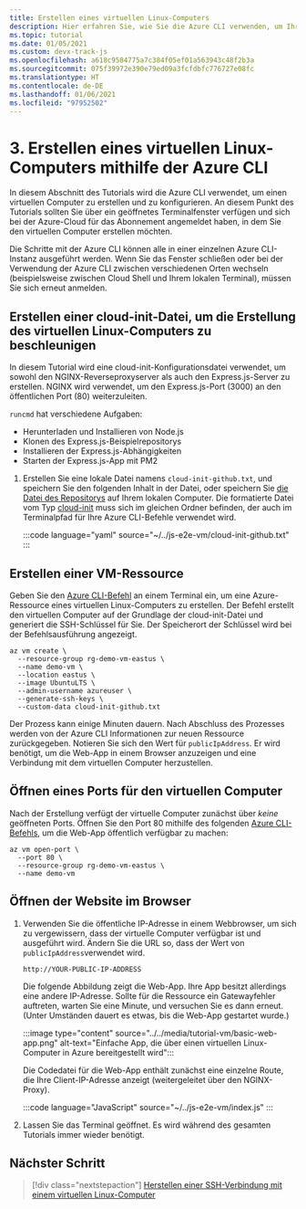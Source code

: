 ```yaml
---
title: Erstellen eines virtuellen Linux-Computers
description: Hier erfahren Sie, wie Sie die Azure CLI verwenden, um Ihren virtuellen Computer zu erstellen und zu konfigurieren. An diesem Punkt des Tutorials sollten Sie über ein geöffnetes Terminalfenster verfügen und sich mit der Azure CLI bei der Azure-Cloud für das Abonnement angemeldet haben, in dem Sie den virtuellen Computer erstellen möchten.
ms.topic: tutorial
ms.date: 01/05/2021
ms.custom: devx-track-js
ms.openlocfilehash: a618c9584775a7c384f05ef01a563943c48f2b3a
ms.sourcegitcommit: 075f39972e390e79ed09a3fcfdbfc776727e08fc
ms.translationtype: HT
ms.contentlocale: de-DE
ms.lasthandoff: 01/06/2021
ms.locfileid: "97952502"
---
```

# <a name="3-create-linux-virtual-machine-using-azure-cli"></a>3. Erstellen eines virtuellen Linux-Computers mithilfe der Azure CLI

In diesem Abschnitt des Tutorials wird die Azure CLI verwendet, um einen virtuellen Computer zu erstellen und zu konfigurieren. An diesem Punkt des Tutorials sollten Sie über ein geöffnetes Terminalfenster verfügen und sich bei der Azure-Cloud für das Abonnement angemeldet haben, in dem Sie den virtuellen Computer erstellen möchten. 

Die Schritte mit der Azure CLI können alle in einer einzelnen Azure CLI-Instanz ausgeführt werden. Wenn Sie das Fenster schließen oder bei der Verwendung der Azure CLI zwischen verschiedenen Orten wechseln (beispielsweise zwischen Cloud Shell und Ihrem lokalen Terminal), müssen Sie sich erneut anmelden. 

## <a name="create-a-cloud-init-file-to-expedite-linux-virtual-machine-creation"></a>Erstellen einer cloud-init-Datei, um die Erstellung des virtuellen Linux-Computers zu beschleunigen

In diesem Tutorial wird eine cloud-init-Konfigurationsdatei verwendet, um sowohl den NGINX-Reverseproxyserver als auch den Express.js-Server zu erstellen. NGINX wird verwendet, um den Express.js-Port (3000) an den öffentlichen Port (80) weiterzuleiten. 

`runcmd` hat verschiedene Aufgaben:
* Herunterladen und Installieren von Node.js
* Klonen des Express.js-Beispielrepositorys
* Installieren der Express.js-Abhängigkeiten
* Starten der Express.js-App mit PM2

1. Erstellen Sie eine lokale Datei namens `cloud-init-github.txt`, und speichern Sie den folgenden Inhalt in der Datei, oder speichern Sie [die Datei des Repositorys](https://github.com/Azure-Samples/js-e2e-vm/blob/main/cloud-init-github.txt) auf Ihrem lokalen Computer. Die formatierte Datei vom Typ [cloud-init](https://cloudinit.readthedocs.io/en/latest/topics/examples.html#yaml-examples) muss sich im gleichen Ordner befinden, der auch im Terminalpfad für Ihre Azure CLI-Befehle verwendet wird.

    :::code language="yaml" source="~/../js-e2e-vm/cloud-init-github.txt" :::

## <a name="create-a-virtual-machine-resource"></a>Erstellen einer VM-Ressource 

Geben Sie den [Azure CLI-Befehl](/cli/azure/vm?view=azure-cli-latest#az_vm_create) an einem Terminal ein, um eine Azure-Ressource eines virtuellen Linux-Computers zu erstellen. Der Befehl erstellt den virtuellen Computer auf der Grundlage der cloud-init-Datei und generiert die SSH-Schlüssel für Sie. Der Speicherort der Schlüssel wird bei der Befehlsausführung angezeigt. 

```azurecli
az vm create \
  --resource-group rg-demo-vm-eastus \
  --name demo-vm \
  --location eastus \
  --image UbuntuLTS \
  --admin-username azureuser \
  --generate-ssh-keys \
  --custom-data cloud-init-github.txt
```

Der Prozess kann einige Minuten dauern. Nach Abschluss des Prozesses werden von der Azure CLI Informationen zur neuen Ressource zurückgegeben. Notieren Sie sich den Wert für `publicIpAddress`. Er wird benötigt, um die Web-App in einem Browser anzuzeigen und eine Verbindung mit dem virtuellen Computer herzustellen. 
     

## <a name="open-port-for-virtual-machine"></a>Öffnen eines Ports für den virtuellen Computer

Nach der Erstellung verfügt der virtuelle Computer zunächst über _keine_ geöffneten Ports. Öffnen Sie den Port 80 mithilfe des folgenden [Azure CLI-Befehls](/cli/azure/vm?view=azure-cli-latest#az_vm_open_port), um die Web-App öffentlich verfügbar zu machen:

```azurecli
az vm open-port \
  --port 80 \
  --resource-group rg-demo-vm-eastus \
  --name demo-vm
```

## <a name="browse-to-web-site"></a>Öffnen der Website im Browser

1. Verwenden Sie die öffentliche IP-Adresse in einem Webbrowser, um sich zu vergewissern, dass der virtuelle Computer verfügbar ist und ausgeführt wird. Ändern Sie die URL so, dass der Wert von `publicIpAddress`verwendet wird.

    ```HTTP
    http://YOUR-PUBLIC-IP-ADDRESS
    ```

    Die folgende Abbildung zeigt die Web-App. Ihre App besitzt allerdings eine andere IP-Adresse. Sollte für die Ressource ein Gatewayfehler auftreten, warten Sie eine Minute, und versuchen Sie es dann erneut. (Unter Umständen dauert es etwas, bis die Web-App gestartet wurde.) 

    :::image type="content" source="../../media/tutorial-vm/basic-web-app.png" alt-text="Einfache App, die über einen virtuellen Linux-Computer in Azure bereitgestellt wird":::

    Die Codedatei für die Web-App enthält zunächst eine einzelne Route, die Ihre Client-IP-Adresse anzeigt (weitergeleitet über den NGINX-Proxy). 

    :::code language="JavaScript" source="~/../js-e2e-vm/index.js" :::

1. Lassen Sie das Terminal geöffnet. Es wird während des gesamten Tutorials immer wieder benötigt.

## <a name="next-step"></a>Nächster Schritt

> [!div class="nextstepaction"]
> [Herstellen einer SSH-Verbindung mit einem virtuellen Linux-Computer](connect-linux-virtual-machine-ssh.md) 